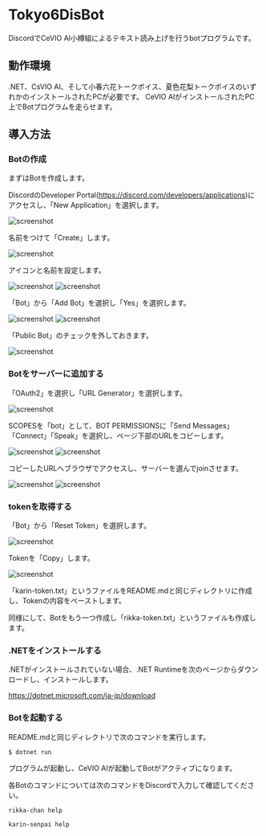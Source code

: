 # Tokyo6DisBot

DiscordでCeVIO AI小樽組によるテキスト読み上げを行うbotプログラムです。

## 動作環境

.NET、CsVIO AI、そして小春六花トークボイス、夏色花梨トークボイスのいずれかのインストールされたPCが必要です。 CeVIO AIがインストールされたPC上でBotプログラムを走らせます。

## 導入方法

### Botの作成

まずはBotを作成します。

DiscordのDeveloper Portal(https://discord.com/developers/applications)にアクセスし、「New Application」を選択します。

![screenshot](screenshot/screenshot-0.png)

名前をつけて「Create」します。

![screenshot](screenshot/screenshot-1.png)

アイコンと名前を設定します。

![screenshot](screenshot/screenshot-2.png)
![screenshot](screenshot/screenshot-3.png)

「Bot」から「Add Bot」を選択し「Yes」を選択します。

![screenshot](screenshot/screenshot-4.png)
![screenshot](screenshot/screenshot-5.png)

「Public Bot」のチェックを外しておきます。

![screenshot](screenshot/screenshot-6.png)

### Botをサーバーに追加する

「OAuth2」を選択し「URL Generator」を選択します。

![screenshot](screenshot/screenshot-7.png)

SCOPESを「bot」として、BOT PERMISSIONSに「Send Messages」「Connect」「Speak」を選択し、ページ下部のURLをコピーします。

![screenshot](screenshot/screenshot-8.png)
![screenshot](screenshot/screenshot-9.png)

コピーしたURLへブラウザでアクセスし、サーバーを選んでjoinさせます。

![screenshot](screenshot/screenshot-10.png)
![screenshot](screenshot/screenshot-11.png)

### tokenを取得する

「Bot」から「Reset Token」を選択します。

![screenshot](screenshot/screenshot-12.png)

Tokenを「Copy」します。

![screenshot](screenshot/screenshot-12.png)

「karin-token.txt」というファイルをREADME.mdと同じディレクトリに作成し、Tokenの内容をペーストします。

同様にして、Botをもう一つ作成し「rikka-token.txt」というファイルも作成します。

### .NETをインストールする

.NETがインストールされていない場合、.NET Runtimeを次のページからダウンロードし、インストールします。

https://dotnet.microsoft.com/ja-jp/download

### Botを起動する

README.mdと同じディレクトリで次のコマンドを実行します。

```
$ dotnet run
```

プログラムが起動し、CeVIO AIが起動してBotがアクティブになります。

各Botのコマンドについては次のコマンドをDiscordで入力して確認してください。

```
rikka-chan help
```

```
karin-senpai help
```
